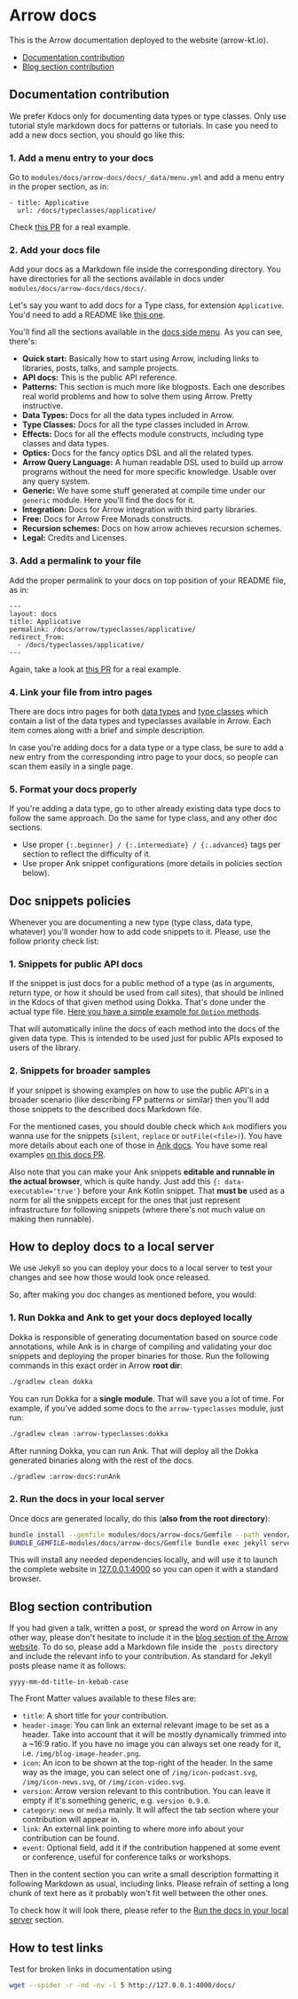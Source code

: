 # Arrow docs

This is the Arrow documentation deployed to the website (arrow-kt.io).

* [Documentation contribution](#documentation-contribution)
* [Blog section contribution](#blog-section-contribution)

## Documentation contribution

We prefer Kdocs only for documenting data types or type classes. Only use tutorial style markdown docs for patterns or tutorials. In case you need to add a new docs section, you should go like this:

### 1. Add a menu entry to your docs

Go to `modules/docs/arrow-docs/docs/_data/menu.yml` and add a menu entry in the proper section, as in:

```
- title: Applicative
  url: /docs/typeclasses/applicative/
```

Check [this PR](https://github.com/arrow-kt/arrow/pull/1134/files) for a real example.

### 2. Add your docs file

Add your docs as a Markdown file inside the corresponding directory. You have directories for all the sections
available in docs under `modules/docs/arrow-docs/docs/docs/`.

Let's say you want to add docs for a Type class, for extension `Applicative`. You'd need to add a README like [this one](https://github.com/arrow-kt/arrow/blob/master/modules/docs/arrow-docs/docs/docs/arrow/typeclasses/applicative/README.md).

You'll find all the sections available in the [docs side menu](https://arrow-kt.io/docs/). As you can see, there's:
* **Quick start:** Basically how to start using Arrow, including links to libraries, posts, talks, and sample projects.
* **API docs:** This is the public API reference.
* **Patterns:** This section is much more like blogposts. Each one describes real world problems and how to solve them using Arrow. Pretty instructive.
* **Data Types:** Docs for all the data types included in Arrow.
* **Type Classes:** Docs for all the type classes included in Arrow.
* **Effects:** Docs for all the effects module constructs, including type classes and data types.
* **Optics:** Docs for the fancy optics DSL and all the related types.
* **Arrow Query Language:** A human readable DSL used to build up arrow programs without the need for more specific knowledge. Usable over any query system.
* **Generic:** We have some stuff generated at compile time under our `generic` module. Here you'll find the docs for it.
* **Integration:** Docs for Arrow integration with third party libraries.
* **Free:** Docs for Arrow Free Monads constructs.
* **Recursion schemes:** Docs on how arrow achieves recursion schemes.
* **Legal:** Credits and Licenses.

### 3. Add a permalink to your file

Add the proper permalink to your docs on top position of your README file, as in:

```
---
layout: docs
title: Applicative
permalink: /docs/arrow/typeclasses/applicative/
redirect_from:
  - /docs/typeclasses/applicative/
---
```

Again, take a look at [this PR](https://github.com/arrow-kt/arrow/pull/1134/files) for a real example.

### 4. Link your file from intro pages

There are docs intro pages for both [data types](https://arrow-kt.io/docs/datatypes/intro/) and [type classes](https://arrow-kt.io/docs/typeclasses/intro/) which contain a list of the data types and typeclasses available in Arrow. Each item comes along with a brief and simple description.

In case you're adding docs for a data type or a type class, be sure to add a new entry from the corresponding intro page to your docs, so people can scan them easily in a single page.

### 5. Format your docs properly

If you're adding a data type, go to other already existing data type docs to follow the same approach.
Do the same for type class, and any other doc sections.
  * Use proper `{:.beginner} / {:.intermediate} / {:.advanced}` tags per section to reflect the difficulty of it.
  * Use proper Ank snippet configurations (more details in policies section below).

## Doc snippets policies

Whenever you are documenting a new type (type class, data type, whatever) you'll wonder how to add code snippets to it. Please,
use the follow priority check list:

### 1. Snippets for public API docs

If the snippet is just docs for a public method of a type (as in arguments, return type, or how it should be used from call sites), that should be inlined in the Kdocs of that given method using Dokka. That's done under the actual type file. [Here you have a simple example for `Option` methods](https://github.com/arrow-kt/arrow/blob/11a65faa9eed23182994778fa0ce218b69bfc4ba/modules/core/arrow-core/src/main/kotlin/arrow/core/Option.kt#L14).

That will automatically inline the docs of each method into the docs of the given data type. This is intended to be used just for public APIs exposed to users of the library.

### 2. Snippets for broader samples

If your snippet is showing examples on how to use the public API's in a broader scenario (like describing FP patterns or similar) then you'll add those snippets to the described docs Markdown file.

For the mentioned cases, you should double check which `Ank` modifiers you wanna use for the snippets (`silent`, `replace` or `outFile(<file>)`). You have more details about each one of those in [Ank docs](../../ank/README.md). You have some real examples [on this docs PR](https://github.com/arrow-kt/arrow/pull/1134/files).

Also note that you can make your Ank snippets **editable and runnable in the actual browser**, which is quite handy. Just add this `{: data-executable='true'}` before your Ank Kotlin snippet. That **must be** used as a norm for all the snippets except for the ones that just represent infrastructure for following snippets (where there's not much value on making then runnable).

## How to deploy docs to a local server

We use Jekyll so you can deploy your docs to a local server to test your changes and see how those would look once released.

So, after making you doc changes as mentioned before, you would:

### 1. Run Dokka and Ank to get your docs deployed locally

Dokka is responsible of generating documentation based on source code annotations, while Ank is in charge of compiling and validating your doc snippets and deploying the proper binaries for those. Run the following commands in this exact order in Arrow **root dir**:

```bash
./gradlew clean dokka
```

You can run Dokka for a **single module**. That will save you a lot of time. For example, if you've added some docs to the
`arrow-typeclasses` module, just run:

```bash
./gradlew clean :arrow-typeclasses:dokka
```

After running Dokka, you can run Ank. That will deploy all the Dokka generated binaries along with the rest of the docs.

```bash
./gradlew :arrow-docs:runAnk
```

### 2. Run the docs in your local server

Once docs are generated locally, do this (**also from the root directory**):

```bash
bundle install --gemfile modules/docs/arrow-docs/Gemfile --path vendor/bundle
BUNDLE_GEMFILE=modules/docs/arrow-docs/Gemfile bundle exec jekyll serve -s modules/docs/arrow-docs/build/site/
```

This will install any needed dependencies locally, and will use it to launch the complete website in [127.0.0.1:4000](https://127.0.0.1:4000) so you can open it with a standard browser.


## Blog section contribution

If you had given a talk, written a post, or spread the word on Arrow in any other way, please don't hesitate to include it in the [blog section of the Arrow website](//arrow-kt.io/blog). To do so, please add a Markdown file inside the `_posts` directory and include the relevant info to your contribution. As standard for Jekyll posts please name it as follows:

`yyyy-mm-dd-title-in-kebab-case`

The Front Matter values available to these files are:

* `title`: A short title for your contribution.
* `header-image`: You can link an external relevant image to be set as a header. Take into account that it will be mostly dynamically trimmed into a ~16:9 ratio. If you have no image you can always set one ready for it, i.e. `/img/blog-image-header.png`.
* `icon`: An icon to be shown at the top-right of the header. In the same way as the image, you can select one of `/img/icon-podcast.svg`, `/img/icon-news.svg`, or `/img/icon-video.svg`.
* `version`: Arrow version relevant to this contribution. You can leave it empty if it's something generic, e.g. `version 0.9.0`.
* `category`: `news` or `media` mainly. It will affect the tab section where your contribution will appear in.
* `link`: An external link pointing to where more info about your contribution can be found.
* `event`: Optional field, add it if the contribution happened at some event or conference, useful for conference talks or workshops.

Then in the content section you can write a small description formatting it following Markdown as usual, including links. Please refrain of setting a long chunk of text here as it probably won't fit well between the other ones.

To check how it will look there, please refer to the [Run the docs in your local server](#run-the-docs-in-your-local-server) section.


## How to test links

Test for broken links in documentation using

```sh
wget --spider -r -nd -nv -l 5 http://127.0.0.1:4000/docs/
```
